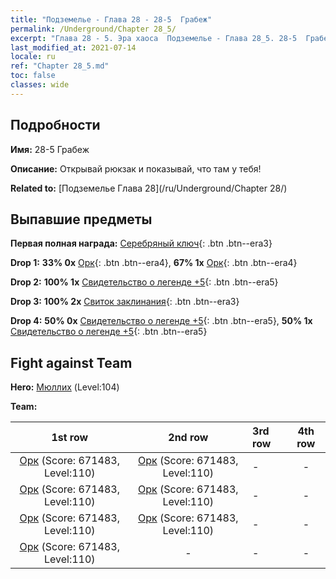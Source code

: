 ```yaml
---
title: "Подземелье - Глава 28 - 28-5  Грабеж"
permalink: /Underground/Chapter 28_5/
excerpt: "Глава 28 - 5. Эра хаоса  Подземелье - Глава 28_5. 28-5  Грабеж"
last_modified_at: 2021-07-14
locale: ru
ref: "Chapter 28_5.md"
toc: false
classes: wide
---
```


## Подробности

 **Имя:** 28-5  Грабеж

 **Описание:**       Открывай рюкзак и показывай, что там у тебя!

 **Related to:** [Подземелье Глава 28](/ru/Underground/Chapter 28/)

## Выпавшие предметы

 **Первая полная награда:** [Серебряный ключ](/ItemsRU/con_693/){: .btn .btn--era3}

 **Drop 1:** **33% 0x** [Орк](/ItemsRU/unt_219/){: .btn .btn--era4}, **67% 1x** [Орк](/ItemsRU/unt_219/){: .btn .btn--era4}

 **Drop 2:** **100% 1x** [Свидетельство о легенде +5](/ItemsRU/mat_102/){: .btn .btn--era5}

 **Drop 3:** **100% 2x** [Свиток заклинания](/ItemsRU/con_694/){: .btn .btn--era3}

 **Drop 4:** **50% 0x** [Свидетельство о легенде +5](/ItemsRU/mat_102/){: .btn .btn--era5}, **50% 1x** [Свидетельство о легенде +5](/ItemsRU/mat_102/){: .btn .btn--era5}


## Fight against Team
 **Hero:** [Мюллих](/ru/heroes/Mullich/) (Level:104)

 **Team:**


  | 1st row | 2nd row | 3rd row | 4th row |
  |:----:|:----:|:----|:----:|
  | [Орк](/ru/units/Orc/) (Score: 671483, Level:110)  | [Орк](/ru/units/Orc/) (Score: 671483, Level:110)  | - | - |
  | [Орк](/ru/units/Orc/) (Score: 671483, Level:110)  | [Орк](/ru/units/Orc/) (Score: 671483, Level:110)  | - | - |
  | [Орк](/ru/units/Orc/) (Score: 671483, Level:110)  | [Орк](/ru/units/Orc/) (Score: 671483, Level:110)  | - | - |
  | [Орк](/ru/units/Orc/) (Score: 671483, Level:110)  | - | - | - |


